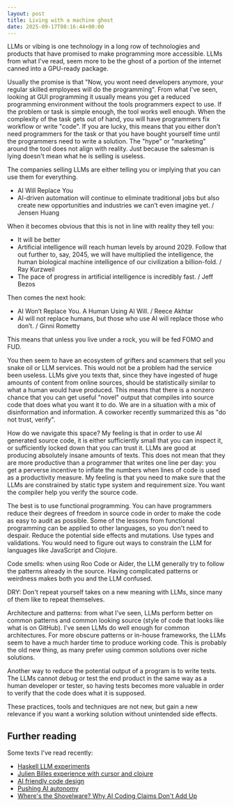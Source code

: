 ```yaml
---
layout: post
title: Living with a machine ghost
date: 2025-09-17T08:16:44+00:00
---
```


LLMs or vibing is one technology in a long row of technologies and products that have promised to make programming more accessible. LLMs from what I've read, seem more to be the ghost of a portion of the internet canned into a GPU-ready package.

Usually the promise is that "Now, you wont need developers anymore, your regular skilled employees will do the programming". From what I've seen, looking at GUI programming it usually means you get a reduced programming environment without the tools programmers expect to use. If the problem or task is simple enough, the tool works well enough. When the complexity of the task gets out of hand, you will have programmers fix workflow or write "code". If you are lucky, this means that you either don't need programmers for the task or that you have bought yourself time until the programmers need to write a solution. The "hype" or "marketing" around the tool does not align with reality. Just because the salesman is lying doesn't mean what he is selling is useless.

The companies selling LLMs are either telling you or implying that you can use them for everything. 

- AI Will Replace You
- AI-driven automation will continue to eliminate traditional jobs but also create new opportunities and industries we can’t even imagine yet. / Jensen Huang

When it becomes obvious that this is not in line with reality they tell you:

- It will be better
- Artificial intelligence will reach human levels by around 2029. Follow that out further to, say, 2045, we will have multiplied the intelligence, the human biological machine intelligence of our civilization a billion-fold. / Ray Kurzweil
- The pace of progress in artificial intelligence is incredibly fast. / Jeff Bezos

Then comes the next hook:

- AI Won’t Replace You. A Human Using AI Will. / Reece Akhtar
- AI will not replace humans, but those who use AI will replace those who don’t. / Ginni Rometty

This means that unless you live under a rock, you will be fed FOMO and FUD.

You then seem to have an ecosystem of grifters and scammers that sell you snake oil or LLM services. This would not be a problem had the service been useless. LLMs give you texts that, since they have ingested of huge amounts of content from online sources, should be statistically similar to what a human would have produced. This means that there is a nonzero chance that you can get useful "novel" output that compiles into source code that does what you want it to do. We are in a situation with a mix of disinformation and information. A coworker recently summarized this as "do not trust, verify".

How do we navigate this space? My feeling is that in order to use AI generated source code, it is either sufficiently small that you can inspect it, or sufficiently locked down that you can trust it. LLMs are good at producing absolutely insane amounts of texts. This does not mean that they are more productive than a programmer that writes one line per day: you get a perverse incentive to inflate the numbers when lines of code is used as a productivity measure. My feeling is that you need to make sure that the LLMs are constrained by static type system and requirement size. You want the compiler help you verify the source code. 

The best is to use functional programming. You can have programmers reduce their degrees of freedom in source code in order to make the code as easy to audit as possible. Some of the lessons from functional programming can be applied to other languages, so you don't need to despair. Reduce the potential side effects and mutations. Use types and validations. You would need to figure out ways to constrain the LLM for languages like JavaScript and Clojure.

Code smells: when using Roo Code or Aider, the LLM generally try to follow the patterns already in the source. Having complicated patterns or weirdness makes both you and the LLM confused.

DRY: Don't repeat yourself takes on a new meaning with LLMs, since many of them like to repeat themselves.

Architecture and patterns: from what I've seen, LLMs perform better on common patterns and common looking source (style of code that looks like what is on GitHub). I've seen LLMs do well enough for common architectures. For more obscure patterns or in-house frameworks, the LLMs seem to have a much harder time to produce working code. This is probably the old new thing, as many prefer using common solutions over niche solutions.

Another way to reduce the potential output of a program is to write tests. The LLMs cannot debug or test the end product in the same way as a human developer or tester, so having tests becomes more valuable in order to verify that the code does what it is supposed.

These practices, tools and techniques are not new, but gain a new relevance if you want a working solution without unintended side effects.

## Further reading

Some texts I've read recently:

- [Haskell LLM experiments](https://www.michaelpj.com/blog/2025/04/12/haskell-llm-experiments.html)
- [Julien Billes experience with cursor and clojure](https://medium.com/@_jba/my-experience-with-cursor-and-clojure-mcp-6e323b90a6f3)
- [AI friendly code design](https://www.thoughtworks.com/radar/techniques/ai-friendly-code-design)
- [Pushing AI autonomy](https://www.martinfowler.com/articles/pushing-ai-autonomy.html)
- [Where's the Shovelware? Why AI Coding Claims Don't Add Up](https://mikelovesrobots.substack.com/p/wheres-the-shovelware-why-ai-coding)
